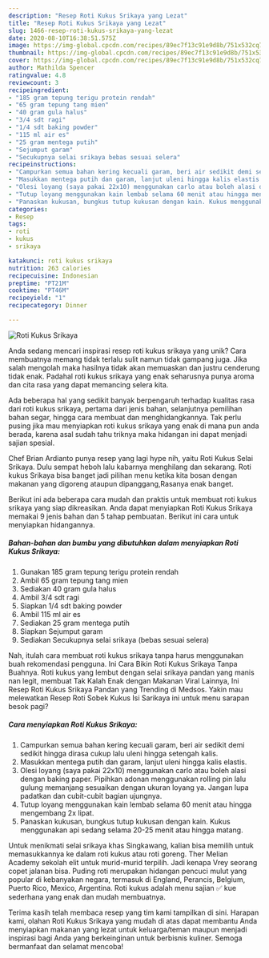 ```yaml
---
description: "Resep Roti Kukus Srikaya yang Lezat"
title: "Resep Roti Kukus Srikaya yang Lezat"
slug: 1466-resep-roti-kukus-srikaya-yang-lezat
date: 2020-08-10T16:38:51.575Z
image: https://img-global.cpcdn.com/recipes/89ec7f13c91e9d8b/751x532cq70/roti-kukus-srikaya-foto-resep-utama.jpg
thumbnail: https://img-global.cpcdn.com/recipes/89ec7f13c91e9d8b/751x532cq70/roti-kukus-srikaya-foto-resep-utama.jpg
cover: https://img-global.cpcdn.com/recipes/89ec7f13c91e9d8b/751x532cq70/roti-kukus-srikaya-foto-resep-utama.jpg
author: Mathilda Spencer
ratingvalue: 4.8
reviewcount: 3
recipeingredient:
- "185 gram tepung terigu protein rendah"
- "65 gram tepung tang mien"
- "40 gram gula halus"
- "3/4 sdt ragi"
- "1/4 sdt baking powder"
- "115 ml air es"
- "25 gram mentega putih"
- "Sejumput garam"
- "Secukupnya selai srikaya bebas sesuai selera"
recipeinstructions:
- "Campurkan semua bahan kering kecuali garam, beri air sedikit demi sedikit hingga dirasa cukup lalu uleni hingga setengah kalis."
- "Masukkan mentega putih dan garam, lanjut uleni hingga kalis elastis."
- "Olesi loyang (saya pakai 22x10) menggunakan carlo atau boleh alasi dengan baking paper. Pipihkan adonan menggunakan rolling pin lalu gulung memanjang sesuaikan dengan ukuran loyang ya. Jangan lupa padatkan dan cubit-cubit bagian ujungnya."
- "Tutup loyang menggunakan kain lembab selama 60 menit atau hingga mengembang 2x lipat."
- "Panaskan kukusan, bungkus tutup kukusan dengan kain. Kukus menggunakan api sedang selama 20-25 menit atau hingga matang."
categories:
- Resep
tags:
- roti
- kukus
- srikaya

katakunci: roti kukus srikaya 
nutrition: 263 calories
recipecuisine: Indonesian
preptime: "PT21M"
cooktime: "PT46M"
recipeyield: "1"
recipecategory: Dinner

---
```



![Roti Kukus Srikaya](https://img-global.cpcdn.com/recipes/89ec7f13c91e9d8b/751x532cq70/roti-kukus-srikaya-foto-resep-utama.jpg)

Anda sedang mencari inspirasi resep roti kukus srikaya yang unik? Cara membuatnya memang tidak terlalu sulit namun tidak gampang juga. Jika salah mengolah maka hasilnya tidak akan memuaskan dan justru cenderung tidak enak. Padahal roti kukus srikaya yang enak seharusnya punya aroma dan cita rasa yang dapat memancing selera kita.

Ada beberapa hal yang sedikit banyak berpengaruh terhadap kualitas rasa dari roti kukus srikaya, pertama dari jenis bahan, selanjutnya pemilihan bahan segar, hingga cara membuat dan menghidangkannya. Tak perlu pusing jika mau menyiapkan roti kukus srikaya yang enak di mana pun anda berada, karena asal sudah tahu triknya maka hidangan ini dapat menjadi sajian spesial.

Chef Brian Ardianto punya resep yang lagi hype nih, yaitu Roti Kukus Selai Srikaya. Dulu sempat heboh lalu kabarnya menghilang dan sekarang. Roti kukus Srikaya bisa banget jadi pilihan menu ketika kita bosan dengan makanan yang digoreng ataupun dipanggang,Rasanya enak banget.


Berikut ini ada beberapa cara mudah dan praktis untuk membuat roti kukus srikaya yang siap dikreasikan. Anda dapat menyiapkan Roti Kukus Srikaya memakai 9 jenis bahan dan 5 tahap pembuatan. Berikut ini cara untuk menyiapkan hidangannya.

<!--inarticleads1-->

##### Bahan-bahan dan bumbu yang dibutuhkan dalam menyiapkan Roti Kukus Srikaya:

1. Gunakan 185 gram tepung terigu protein rendah
1. Ambil 65 gram tepung tang mien
1. Sediakan 40 gram gula halus
1. Ambil 3/4 sdt ragi
1. Siapkan 1/4 sdt baking powder
1. Ambil 115 ml air es
1. Sediakan 25 gram mentega putih
1. Siapkan Sejumput garam
1. Sediakan Secukupnya selai srikaya (bebas sesuai selera)


Nah, itulah cara membuat roti kukus srikaya tanpa harus menggunakan buah rekomendasi pengguna. Ini Cara Bikin Roti Kukus Srikaya Tanpa Buahnya. Roti kukus yang lembut dengan selai srikaya pandan yang manis nan legit, membuat Tak Kalah Enak dengan Makanan Viral Lainnya, Ini Resep Roti Kukus Srikaya Pandan yang Trending di Medsos. Yakin mau melewatkan Resep Roti Sobek Kukus Isi Sarikaya ini untuk menu sarapan besok pagi? 

<!--inarticleads2-->

##### Cara menyiapkan Roti Kukus Srikaya:

1. Campurkan semua bahan kering kecuali garam, beri air sedikit demi sedikit hingga dirasa cukup lalu uleni hingga setengah kalis.
1. Masukkan mentega putih dan garam, lanjut uleni hingga kalis elastis.
1. Olesi loyang (saya pakai 22x10) menggunakan carlo atau boleh alasi dengan baking paper. Pipihkan adonan menggunakan rolling pin lalu gulung memanjang sesuaikan dengan ukuran loyang ya. Jangan lupa padatkan dan cubit-cubit bagian ujungnya.
1. Tutup loyang menggunakan kain lembab selama 60 menit atau hingga mengembang 2x lipat.
1. Panaskan kukusan, bungkus tutup kukusan dengan kain. Kukus menggunakan api sedang selama 20-25 menit atau hingga matang.


Untuk menikmati selai srikaya khas Singkawang, kalian bisa memilih untuk memasukkannya ke dalam roti kukus atau roti goreng. Ther Melian Academy sekolah elit untuk murid-murid terpilih. Jadi kenapa Vrey seorang copet jalanan bisa. Puding roti merupakan hidangan pencuci mulut yang popular di kebanyakan negara, termasuk di England, Perancis, Belgium, Puerto Rico, Mexico, Argentina. Roti kukus adalah menu sajian ✅ kue sederhana yang enak dan mudah membuatnya. 

Terima kasih telah membaca resep yang tim kami tampilkan di sini. Harapan kami, olahan Roti Kukus Srikaya yang mudah di atas dapat membantu Anda menyiapkan makanan yang lezat untuk keluarga/teman maupun menjadi inspirasi bagi Anda yang berkeinginan untuk berbisnis kuliner. Semoga bermanfaat dan selamat mencoba!
